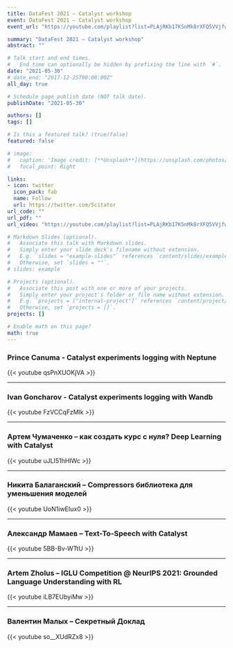 ```yaml
---
title: DataFest 2021 – Catalyst workshop
event: DataFest 2021 – Catalyst workshop
event_url: "https://youtube.com/playlist?list=PLAjRKb17KSnMk8rXFQ5VVjfwYMEUfIRUK"

summary: "DataFest 2021 – Catalyst workshop"
abstract: ""

# Talk start and end times.
#   End time can optionally be hidden by prefixing the line with `#`.
date: "2021-05-30"
# date_end: "2017-12-25T00:00:00Z"
all_day: true

# Schedule page publish date (NOT talk date).
publishDate: "2021-05-30"

authors: []
tags: []

# Is this a featured talk? (true/false)
featured: false

# image:
#   caption: 'Image credit: [**Unsplash**](https://unsplash.com/photos/bzdhc5b3Bxs)'
#   focal_point: Right

links:
- icon: twitter
  icon_pack: fab
  name: Follow
  url: https://twitter.com/Scitator
url_code: ""
url_pdf: ""
url_video: "https://youtube.com/playlist?list=PLAjRKb17KSnMk8rXFQ5VVjfwYMEUfIRUK"

# Markdown Slides (optional).
#   Associate this talk with Markdown slides.
#   Simply enter your slide deck's filename without extension.
#   E.g. `slides = "example-slides"` references `content/slides/example-slides.md`.
#   Otherwise, set `slides = ""`.
# slides: example

# Projects (optional).
#   Associate this post with one or more of your projects.
#   Simply enter your project's folder or file name without extension.
#   E.g. `projects = ["internal-project"]` references `content/project/deep-learning/index.md`.
#   Otherwise, set `projects = []`.
projects: []

# Enable math on this page?
math: true
---
```


<!-- {{< gdocs src="https://docs.google.com/presentation/d/1jtVsS1RlzQ9y_Udxo3HwrHWVf5lddyPW5fr6WP6KIgY/embed?start=false&loop=false&delayms=5000" >}} -->

<!-- --- -->

### Prince Canuma - Catalyst experiments logging with Neptune

{{< youtube qsPnXUOKjVA >}}

---

### Ivan Goncharov - Catalyst experiments logging with Wandb

{{< youtube FzVCCqFzMlk >}}

---

### Артем Чумаченко – как создать курс с нуля? Deep Learning with Catalyst

{{< youtube uJLI51hHIWc >}}

---

### Никита Балаганский – Compressors библиотека для уменьшения моделей

{{< youtube UoN1iwEIux0 >}}

---

### Александр Мамаев – Text-To-Speech with Catalyst

{{< youtube 5BB-Bv-WTtU >}}

---

### Artem Zholus – IGLU Competition @ NeurIPS 2021: Grounded Language Understanding with RL


{{< youtube iLB7EUbyiMw >}}

---

### Валентин Малых – Секретный Доклад

{{< youtube so__XUdRZx8 >}}
